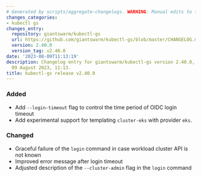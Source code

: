 ```yaml
---
# Generated by scripts/aggregate-changelogs. WARNING: Manual edits to this files will be overwritten.
changes_categories:
- kubectl gs
changes_entry:
  repository: giantswarm/kubectl-gs
  url: https://github.com/giantswarm/kubectl-gs/blob/master/CHANGELOG.md#2400---2023-08-09
  version: 2.40.0
  version_tag: v2.40.0
date: '2023-08-09T11:13:19'
description: Changelog entry for giantswarm/kubectl-gs version 2.40.0, published on
  09 August 2023, 11:13.
title: kubectl-gs release v2.40.0
---
```


### Added
- Add `--login-timeout` flag to control the time period of OIDC login timeout
- Add experimental support for templating `cluster-eks` with provider `eks`.
### Changed
- Graceful failure of the `login` command in case workload cluster API is not known
- Improved error message after login timeout
- Adjusted description of the `--cluster-admin` flag in the `login` command
